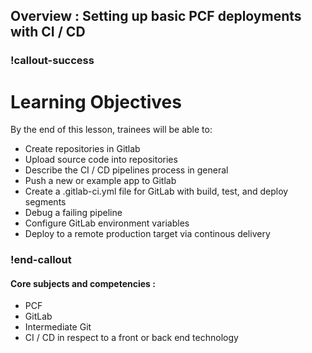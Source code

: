 ## Overview : Setting up basic PCF deployments with CI / CD

### !callout-success
# Learning Objectives
By the end of this lesson, trainees will be able to:
- Create repositories in Gitlab
- Upload source code into repositories
- Describe the CI / CD pipelines process in general
- Push a new or example app to Gitlab
- Create a .gitlab-ci.yml file for GitLab with build, test, and deploy segments
- Debug a failing pipeline 
- Configure GitLab environment variables
- Deploy to a remote production target via continous delivery
### !end-callout

#### Core subjects and competencies : 
- PCF
- GitLab
- Intermediate Git
- CI / CD in respect to a front or back end technology
 



